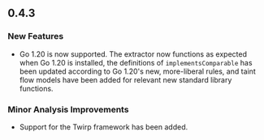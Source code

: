 ## 0.4.3

### New Features

* Go 1.20 is now supported. The extractor now functions as expected when Go 1.20 is installed, the definitions of `implementsComparable` has been updated according to Go 1.20's new, more-liberal rules, and taint flow models have been added for relevant new standard library functions.

### Minor Analysis Improvements

* Support for the Twirp framework has been added.
